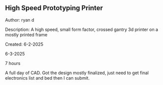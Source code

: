 ## High Speed Prototyping Printer
Author: ryan d

Description: A high speed, small form factor, crossed gantry 3d printer on a mostly printed frame

Created: 6-2-2025

6-3-2025

7 hours

A full day of CAD. Got the design mostly finalized, just need to get final electronics list and bed then I can submit.


